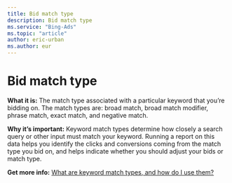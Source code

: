 ```yaml
---
title: Bid match type
description: Bid match type
ms.service: "Bing-Ads"
ms.topic: "article"
author: eric-urban
ms.author: eur
---
```


# Bid match type

**What it is:**   The match type associated with a particular keyword that you’re bidding on. The match types are: broad match, broad match modifier, phrase match, exact match, and  negative match.

**Why it’s important:**   Keyword match types determine how closely a search query or other input must match your keyword. Running a report on this data helps you identify the   clicks and conversions coming from the match type you bid on, and helps indicate whether you should adjust your bids or match type.

**Get more info:**     [What are keyword match types, and how do I use them?](../hlp_BA_CONC_MatchOptions.md)


